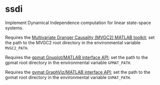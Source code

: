# ssdi
Implement Dynamical Independence computation for linear state-space systems.

Requires the [Multivariate Granger Causality (MVGC2) MATLAB toolkit](https://github.com/lcbarnett/MVGC2); set the path to the MVGC2 root directory in the environmental variable `MVGC2_PATH`.

Requires the [gpmat Gnuplot/MATLAB interface API](https://github.com/lcbarnett/gpmat); set the path to the gpmat root directory in the environmental variable `GPMAT_PATH`.

Requires the [gvmat GraphViz/MATLAB interface API](https://github.com/lcbarnett/gvmat); set the path to the gvmat root directory in the environmental variable `GVMAT_PATH`.
